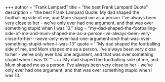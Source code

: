 +++
author = "Frank Lampard"
title = "the best Frank Lampard Quote"
description = "the best Frank Lampard Quote: My dad shaped the footballing side of me, and Mum shaped me as a person. I've always been very close to her - we've only ever had one argument, and that was over something stupid when I was 13."
slug = "my-dad-shaped-the-footballing-side-of-me-and-mum-shaped-me-as-a-person-ive-always-been-very-close-to-her---weve-only-ever-had-one-argument-and-that-was-over-something-stupid-when-i-was-13"
quote = '''My dad shaped the footballing side of me, and Mum shaped me as a person. I've always been very close to her - we've only ever had one argument, and that was over something stupid when I was 13.'''
+++
My dad shaped the footballing side of me, and Mum shaped me as a person. I've always been very close to her - we've only ever had one argument, and that was over something stupid when I was 13.
